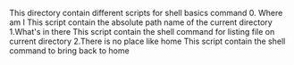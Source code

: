 This directory contain different scripts for shell basics command
0. Where am I
   This script contain the absolute path name of the current directory
1.What's in there
   This script contain the shell command for listing file on current directory
2.There is no place like home
   This script contain the shell command to bring back to home